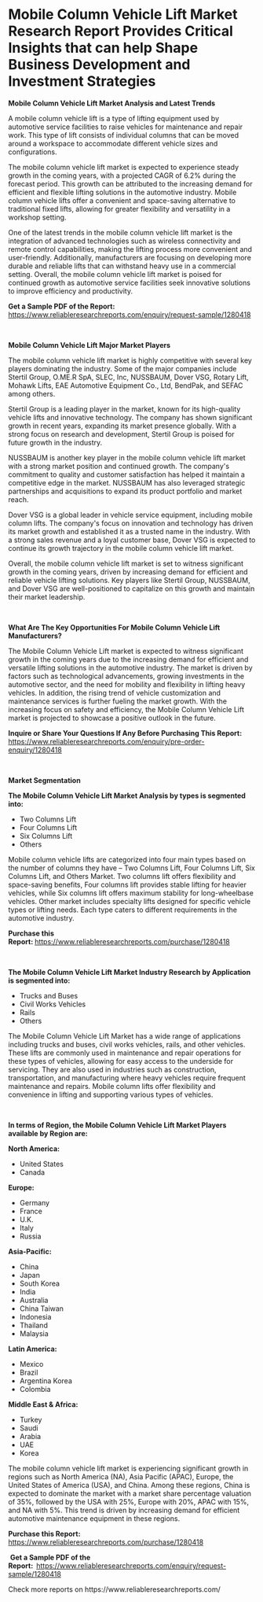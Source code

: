 <p><h1>Mobile Column Vehicle Lift Market Research Report Provides Critical Insights that can help Shape Business Development and Investment Strategies</h1></p><p><strong>Mobile Column Vehicle Lift Market Analysis and Latest Trends</strong></p>
<p><p>A mobile column vehicle lift is a type of lifting equipment used by automotive service facilities to raise vehicles for maintenance and repair work. This type of lift consists of individual columns that can be moved around a workspace to accommodate different vehicle sizes and configurations.</p><p>The mobile column vehicle lift market is expected to experience steady growth in the coming years, with a projected CAGR of 6.2% during the forecast period. This growth can be attributed to the increasing demand for efficient and flexible lifting solutions in the automotive industry. Mobile column vehicle lifts offer a convenient and space-saving alternative to traditional fixed lifts, allowing for greater flexibility and versatility in a workshop setting.</p><p>One of the latest trends in the mobile column vehicle lift market is the integration of advanced technologies such as wireless connectivity and remote control capabilities, making the lifting process more convenient and user-friendly. Additionally, manufacturers are focusing on developing more durable and reliable lifts that can withstand heavy use in a commercial setting. Overall, the mobile column vehicle lift market is poised for continued growth as automotive service facilities seek innovative solutions to improve efficiency and productivity.</p></p>
<p><strong>Get a Sample PDF of the Report:&nbsp;</strong> <a href="https://www.reliableresearchreports.com/enquiry/request-sample/1280418">https://www.reliableresearchreports.com/enquiry/request-sample/1280418</a></p>
<p>&nbsp;</p>
<p><strong>Mobile Column Vehicle Lift Major Market Players</strong></p>
<p><p>The mobile column vehicle lift market is highly competitive with several key players dominating the industry. Some of the major companies include Stertil Group, O.ME.R SpA, SLEC, Inc, NUSSBAUM, Dover VSG, Rotary Lift, Mohawk Lifts, EAE Automotive Equipment Co., Ltd, BendPak, and SEFAC among others.</p><p>Stertil Group is a leading player in the market, known for its high-quality vehicle lifts and innovative technology. The company has shown significant growth in recent years, expanding its market presence globally. With a strong focus on research and development, Stertil Group is poised for future growth in the industry.</p><p>NUSSBAUM is another key player in the mobile column vehicle lift market with a strong market position and continued growth. The company's commitment to quality and customer satisfaction has helped it maintain a competitive edge in the market. NUSSBAUM has also leveraged strategic partnerships and acquisitions to expand its product portfolio and market reach.</p><p>Dover VSG is a global leader in vehicle service equipment, including mobile column lifts. The company's focus on innovation and technology has driven its market growth and established it as a trusted name in the industry. With a strong sales revenue and a loyal customer base, Dover VSG is expected to continue its growth trajectory in the mobile column vehicle lift market.</p><p>Overall, the mobile column vehicle lift market is set to witness significant growth in the coming years, driven by increasing demand for efficient and reliable vehicle lifting solutions. Key players like Stertil Group, NUSSBAUM, and Dover VSG are well-positioned to capitalize on this growth and maintain their market leadership.</p></p>
<p>&nbsp;</p>
<p><strong>What Are The Key Opportunities For Mobile Column Vehicle Lift Manufacturers?</strong></p>
<p><p>The Mobile Column Vehicle Lift market is expected to witness significant growth in the coming years due to the increasing demand for efficient and versatile lifting solutions in the automotive industry. The market is driven by factors such as technological advancements, growing investments in the automotive sector, and the need for mobility and flexibility in lifting heavy vehicles. In addition, the rising trend of vehicle customization and maintenance services is further fueling the market growth. With the increasing focus on safety and efficiency, the Mobile Column Vehicle Lift market is projected to showcase a positive outlook in the future.</p></p>
<p><strong>Inquire or Share Your Questions If Any Before Purchasing This Report:</strong> <a href="https://www.reliableresearchreports.com/enquiry/pre-order-enquiry/1280418">https://www.reliableresearchreports.com/enquiry/pre-order-enquiry/1280418</a></p>
<p>&nbsp;</p>
<p><strong>Market Segmentation</strong></p>
<p><strong>The Mobile Column Vehicle Lift Market Analysis by types is segmented into:</strong></p>
<p><ul><li>Two Columns Lift</li><li>Four Columns Lift</li><li>Six Columns Lift</li><li>Others</li></ul></p>
<p><p>Mobile column vehicle lifts are categorized into four main types based on the number of columns they have – Two Columns Lift, Four Columns Lift, Six Columns Lift, and Others Market. Two columns lift offers flexibility and space-saving benefits, Four columns lift provides stable lifting for heavier vehicles, while Six columns lift offers maximum stability for long-wheelbase vehicles. Other market includes specialty lifts designed for specific vehicle types or lifting needs. Each type caters to different requirements in the automotive industry.</p></p>
<p><strong>Purchase this Report:&nbsp;</strong><a href="https://www.reliableresearchreports.com/purchase/1280418">https://www.reliableresearchreports.com/purchase/1280418</a></p>
<p>&nbsp;</p>
<p><strong>The Mobile Column Vehicle Lift Market Industry Research by Application is segmented into:</strong></p>
<p><ul><li>Trucks and Buses</li><li>Civil Works Vehicles</li><li>Rails</li><li>Others</li></ul></p>
<p><p>The Mobile Column Vehicle Lift Market has a wide range of applications including trucks and buses, civil works vehicles, rails, and other vehicles. These lifts are commonly used in maintenance and repair operations for these types of vehicles, allowing for easy access to the underside for servicing. They are also used in industries such as construction, transportation, and manufacturing where heavy vehicles require frequent maintenance and repairs. Mobile column lifts offer flexibility and convenience in lifting and supporting various types of vehicles.</p></p>
<p>&nbsp;</p>
<p><strong>In terms of Region, the Mobile Column Vehicle Lift Market Players available by Region are:</strong></p>
<p>
    <p> <strong> North America: </strong>
        <ul>
            <li>United States</li>
            <li>Canada</li>
        </ul>
        </p> 
    <p> <strong> Europe: </strong>
        <ul>
            <li>Germany</li>
            <li>France</li>
            <li>U.K.</li>
            <li>Italy</li>
            <li>Russia</li>
        </ul>
        </p> 
    <p> <strong> Asia-Pacific: </strong>
        <ul>
            <li>China</li>
            <li>Japan</li>
            <li>South Korea</li>
            <li>India</li>
            <li>Australia</li>
            <li>China Taiwan</li>
            <li>Indonesia</li>
            <li>Thailand</li>
            <li>Malaysia</li>
        </ul>
        </p> 
    <p> <strong> Latin America: </strong>
        <ul>
            <li>Mexico</li>
            <li>Brazil</li>
            <li>Argentina Korea</li>
            <li>Colombia</li>
        </ul>
        </p> 
    <p> <strong> Middle East & Africa: </strong>
        <ul>
            <li>Turkey</li>
            <li>Saudi</li>
            <li>Arabia</li>
            <li>UAE</li>
            <li>Korea</li>
        </ul>
    </p>
    </p>
<p><p>The mobile column vehicle lift market is experiencing significant growth in regions such as North America (NA), Asia Pacific (APAC), Europe, the United States of America (USA), and China. Among these regions, China is expected to dominate the market with a market share percentage valuation of 35%, followed by the USA with 25%, Europe with 20%, APAC with 15%, and NA with 5%. This trend is driven by increasing demand for efficient automotive maintenance equipment in these regions.</p></p>
<p><strong>Purchase this Report: </strong><a href="https://www.reliableresearchreports.com/purchase/1280418">https://www.reliableresearchreports.com/purchase/1280418</a></p>
<p>&nbsp;<strong>Get a Sample PDF of the Report:&nbsp;&nbsp;</strong><a href="https://www.reliableresearchreports.com/enquiry/request-sample/1280418">https://www.reliableresearchreports.com/enquiry/request-sample/1280418</a></p>
<p><strong></strong></p>
<p>Check more reports on https://www.reliableresearchreports.com/</p>